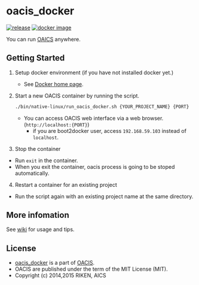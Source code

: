 # oacis_docker

[![release](https://img.shields.io/github/release/crest-cassia/oacis.svg)](https://github.com/crest-cassia/oacis/releases/latest)
[![docker image](http://img.shields.io/badge/docker_image-ready-brightgreen.svg)](https://registry.hub.docker.com/u/takeshiuchitane/oacis/)

You can run [OAICS](https://github.com/crest-cassia/oacis) anywhere.

## Getting Started

1. Setup docker environment (if you have not installed docker yet.)

    - See [Docker home page](https://www.docker.com/).

2. Start a new OACIS container by running the script.

    ```sh:run_oacis_docker.sh
    ./bin/native-linux/run_oacis_docker.sh {YOUR_PROJECT_NAME} {PORT}
    ```

    - You can access OACIS web interface via a web browser.(`http://localhost:{PORT}`)
        - if you are boot2docker user, access `192.168.59.103` instead of `localhost`.

3. Stop the container

  - Run `exit` in the container.
  - When you exit the container, oacis process is going to be stoped automatically.

4. Restart a container for an existing project

  - Run the script again with an existing project name at the same directory.

## More infomation

See [wiki](https://github.com/crest-cassia/oacis_docker/wiki) for usage and tips.

## License

  - [oacis_docker](https://github.com/crest-cassia/oacis_docker) is a part of [OACIS](https://github.com/crest-cassia/oacis).
  - OACIS are published under the term of the MIT License (MIT).
  - Copyright (c) 2014,2015 RIKEN, AICS
